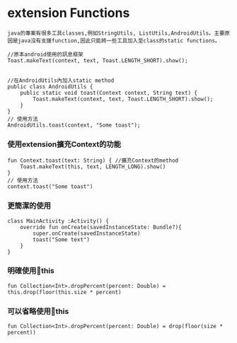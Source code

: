 # extension Functions
~~~
java的專案有很多工具classes,例如StringUtils, ListUtils,AndroidUtils。主要原因是java沒有支援function,因此只能將一些工具加入至class的static functions。
~~~
	//原本android使用的訊息框架
	Toast.makeText(context, text, Toast.LENGTH_SHORT).show();
	
	
	//在AndroidUtils內加入static method
	public class AndroidUtils {		public static void toast(Context context, String text) {			Toast.makeText(context, text, Toast.LENGTH_SHORT).show();		}	}	// 使用方法	AndroidUtils.toast(context, "Some toast");

### 使用extension擴充Context的功能
	fun Context.toast(text: String) { //擴充Context的method
		Toast.makeText(this, text, LENGTH_LONG).show() 	}	// 使用方法	context.toast("Some toast")

### 更簡潔的使用
		class MainActivity :Activity() {		override fun onCreate(savedInstanceState: Bundle?){			super.onCreate(savedInstanceState)			toast("Some text")		}	}

### 明確使用this
	fun Collection<Int>.dropPercent(percent: Double) = this.drop(floor(this.size * percent) 

### 可以省略使用this
	fun Collection<Int>.dropPercent(percent: Double) = drop(floor(size * percent))

